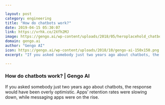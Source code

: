```yaml
---

layout: post
category: engineering
title: "How do chatbots work?"
date: 2019-04-15 05:30:07
link: https://vrhk.co/2Xfh2MJ
image: https://gengo.ai/wp-content/uploads/2018/05/heroplacehold_chatbots.png
domain: gengo.ai
author: "Gengo AI"
icon: https://gengo.ai/wp-content/uploads/2018/10/gengo-ai-150x150.png
excerpt: "If you asked somebody just two years ago about chatbots, the response would have been overly optimistic. Apps’ retention rates were slowing down, while messaging apps were on the rise."

---
```


### How do chatbots work? | Gengo AI

If you asked somebody just two years ago about chatbots, the response would have been overly optimistic. Apps’ retention rates were slowing down, while messaging apps were on the rise.